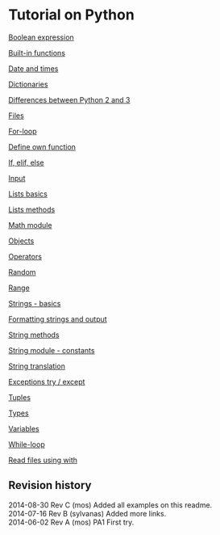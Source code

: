 Tutorial on Python
==============================

[Boolean expression](bool-expr.md)

[Built-in functions](built-in-funcs.md)

[Date and times](datetime.md)

[Dictionaries](dict.md)

[Differences between Python 2 and 3](faq.md)

[Files](files.md)

[For-loop](for.md)

[Define own function](functions.md) 

[If, elif, else](if.md)

[Input](input.md)

[Lists basics](list-basic.md)

[Lists methods](list-methods.md)

[Math module](math.md)

[Objects](objects.md)

[Operators](operators.md)

[Random](random.md)

[Range](range.md)

[Strings - basics](string-basic.md)

[Formatting strings and output](string-formatting.md)

[String methods](string-methods.md)

[String module - constants](string-module.md)

[String translation](string-translation.md)

[Exceptions try / except](try-except.md)

[Tuples](tuple.md)

[Types](types.md)

[Variables](variables.md)

[While-loop](while.md)

[Read files using with](with-files.md)




Revision history
------------------------------

2014-08-30 Rev C (mos) Added all examples on this readme.  
2014-07-16 Rev B (sylvanas) Added more links.  
2014-06-02 Rev A (mos) PA1 First try.  
